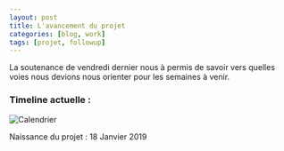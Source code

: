 ```yaml
---
layout: post
title: L'avancement du projet
categories: [blog, work]
tags: [projet, followup]
--- 
```


La soutenance de vendredi dernier nous à permis de savoir vers quelles voies nous devions nous orienter pour les semaines à venir.

<!-- readmore -->


### Timeline actuelle :

![Calendrier](https://imgur.com/v88m9JG)

Naissance du projet : 18 Janvier 2019